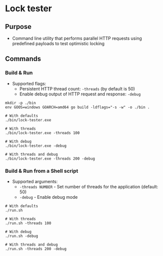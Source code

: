 # Lock tester

## Purpose

- Command line utility that performs parallel HTTP requests using predefined payloads to test optimistic locking

## Commands

### Build & Run

- Supported flags:
  - Persistent HTTP thread count: `-threads` (by default is 50)
  - Enable debug output of HTTP request and response: `-debug`

```shell
mkdir -p ./bin
env GOOS=windows GOARCH=amd64 go build -ldflags="-s -w" -o ./bin .

# With defaults
./bin/lock-tester.exe

# With threads
./bin/lock-tester.exe -threads 100

# With debug
./bin/lock-tester.exe -debug

# With threads and debug
./bin/lock-tester.exe -threads 200 -debug
```

### Build & Run from a Shell script

- Supported arguments:
  - `-threads NUMBER` - Set number of threads for the application (default: 50)
  - `-debug` - Enable debug mode

```shell
# With defaults
./run.sh

# With threads
./run.sh -threads 100

# With debug
./run.sh -debug

# With threads and debug
./run.sh -threads 200 -debug
```
